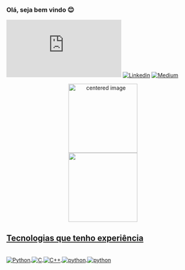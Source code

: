 ### Olá, seja bem vindo 😊

[![Blog](https://img.shields.io/website?label=Pórtifolio-PowerBI&style=for-the-badge&url=https://sites.google.com)](https://sites.google.com/view/jefferson-whitney-portifolio/p%C3%A1gina-inicial?authuser=)
[![Linkedin](https://img.shields.io/badge/LinkedIn-0077B5?style=for-the-badge&logo=linkedin&logoColor=white)](https://www.linkedin.com/in/jefferson-whitney-5a2176195/)
[![Medium](https://img.shields.io/badge/Medium-12100E?style=for-the-badge&logo=medium&logoColor=white)](https://medium.com/@mendonca11)

<div>
  <a href="https://github.com/Gabrielle-Ribeiro">
  <center>
    <img height="180em" src="https://github-readme-stats.vercel.app/api?username=jeffersonwhitney&show_icons=true&theme=tokyonight&include_all_commits=true&count_private=true" alt="centered image">
  </center>
  <center>  
    <img height="180em" src="https://github-readme-stats.vercel.app/api/top-langs/?username=jeffersonwhitney&layout=compact&langs_count=7&theme=tokyonight"/> 
  </center>
</div>

## Tecnologias que tenho experiência

<div style="display: inline_block"><br/>
<img align="center" alt="Python" src="https://img.shields.io/badge/Python-3776AB?style=for-the-badge&logo=python&logoColor=white"/>
<img align="center" alt="C" src="https://img.shields.io/badge/C-00599C?style=for-the-badge&logo=c&logoColor=white"/>
<img align="center" alt="C++" src="https://img.shields.io/badge/C%2B%2B-00599C?style=for-the-badge&logo=c%2B%2B&logoColor=whitelogoColor=white"/>
<img align="center" alt="python" src="https://img.shields.io/badge/Arduino-00979D?style=for-the-badge&logo=Arduino&logoColor=white"/>
<img align="center" alt="python" src="https://img.shields.io/badge/POWERBI-FCD535?style=for-the-badge&logo=microsoft&logoColor=white"/>
</div><br/>





